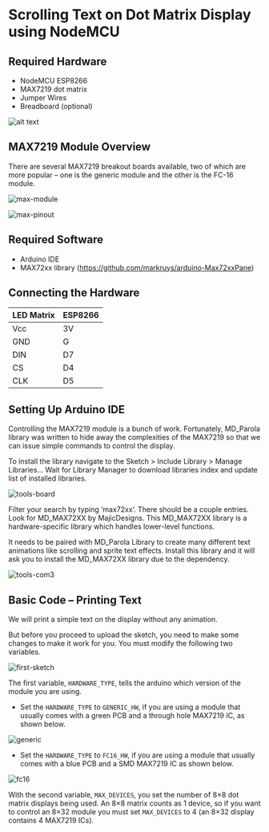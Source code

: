 # Scrolling Text on Dot Matrix Display using NodeMCU 
## Required Hardware

* NodeMCU ESP8266
* MAX7219 dot matrix
* Jumper Wires
* Breadboard (optional)

![alt text](https://maker.pro/storage/gE9cacR/gE9cacRYNOuescYwhyRkVDxiCUtGkm84VbJfOkN7.jpeg)

## MAX7219 Module Overview

There are several MAX7219 breakout boards available, two of which are more popular – one is the generic module and the other is the FC-16 module.

![max-module](https://lastminuteengineers.com/wp-content/uploads/arduino/MAX7219-Module-Variants.jpg)

![max-pinout](https://lastminuteengineers.com/wp-content/uploads/arduino/MAX7219-Dot-Matrix-LED-Display-Module-Pinout.png)

## Required Software

* Arduino IDE
* MAX72xx library (https://github.com/markruys/arduino-Max72xxPane)

## Connecting the Hardware

| LED Matrix  | ESP8266 |
| ----------- | ----|
| Vcc         | 3V  |
| GND         | G   |
| DIN         | D7  |
| CS          | D4  |
| CLK         | D5  |

## Setting Up Arduino IDE

Controlling the MAX7219 module is a bunch of work. Fortunately, MD_Parola library was written to hide away the complexities of the MAX7219 so that we can issue simple commands to control the display.

To install the library navigate to the Sketch > Include Library > Manage Libraries… Wait for Library Manager to download libraries index and update list of installed libraries.

![tools-board](https://lastminuteengineers.com/wp-content/uploads/arduino/Manage-Libraries.png)

Filter your search by typing ‘max72xx‘. There should be a couple entries. Look for MD_MAX72XX by MajicDesigns.
This MD_MAX72XX library is a hardware-specific library which handles lower-level functions. 

It needs to be paired with MD_Parola Library to create many different text animations like scrolling and sprite text effects. Install this library and it will ask you to install the MD_MAX72XX library due to the dependency.

![tools-com3](https://lastminuteengineers.com/wp-content/uploads/arduino/MD_Parola-Library-Installation.png)

## Basic Code – Printing Text

We will print a simple text on the display without any animation.

But before you proceed to upload the sketch, you need to make some changes to make it work for you. You must modify the following two variables.

![first-sketch](https://lastminuteengineers.com/wp-content/uploads/arduino/Changes-to-make.png)

The first variable, `HARDWARE_TYPE`, tells the arduino which version of the module you are using.

* Set the `HARDWARE_TYPE` to `GENERIC_HW`, if you are using a module that usually comes with a green PCB and a through hole MAX7219 IC, as shown below.

![generic](https://lastminuteengineers.com/wp-content/uploads/arduino/MAX7219-Generic-Module.jpg)

* Set the `HARDWARE_TYPE` to `FC16_HW`, if you are using a module that usually comes with a blue PCB and a SMD MAX7219 IC as shown below.

![fc16](https://lastminuteengineers.com/wp-content/uploads/arduino/MAX7219-FC-16-Module.jpg)

With the second variable, `MAX_DEVICES`, you set the number of 8×8 dot matrix displays being used. An 8×8 matrix counts as 1 device, so if you want to control an 8×32 module you must set `MAX_DEVICES` to 4 (an 8×32 display contains 4 MAX7219 ICs).







